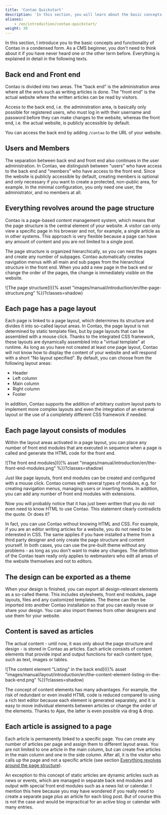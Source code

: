 ```yaml
---
title: 'Contao Quickstart'
description: 'In this section, you will learn about the basic concepts and functionality of Contao in a condensed form.'
aliases:
    - /en/introduction/contao-quickstart/
weight: 30
---
```


In this section, I introduce you to the basic concepts and functionality of Contao in a condensed form. As a CMS beginner, 
you don't need to think about it if you have never heard one or the other term before. Everything is explained in detail 
in the following texts.


## Back end and Front end

Contao is divided into two areas. The "back end" is the administration area where all the work such as writing articles 
is done. The "front end" is the actual website where the written articles can be read by visitors.

Access to the back end, i.e. the administration area, is basically only possible for registered users, who must log in 
with their username and password before they can make changes to the website, whereas the front end, i.e. the actual 
website, is publicly accessible by default.

You can access the back end by adding `/contao` to the URL of your website.


## Users and Members

The separation between back end and front end also continues in the user administration. In Contao, we distinguish between 
"users" who have access to the back end and "members" who have access to the front end. Since the website is publicly 
accessible by default, creating members is optional and only necessary if you want to create a protected, non-public 
area, for example. In the minimal configuration, you only need one user, the administrator, and no members at all.


## Everything revolves around the page structure

Contao is a page-based content management system, which means that the page structure is the central element of your 
website. A visitor can only view a specific page in his browser and not, for example, a single article as in other 
systems. This approach is very flexible because a page can have any amount of content and you are not limited to a 
single post.

The page structure is organized hierarchically, so you can nest the pages and create any number of subpages. Contao 
automatically creates navigation menus with all main and sub pages from the hierarchical structure in the front end. 
When you add a new page in the back end or change the order of the pages, the change is immediately visible on the 
website.

![The page structure]({{% asset "images/manual/introduction/en/the-page-structure.png" %}}?classes=shadow)


## Each page has a page layout

Each page is linked to a page layout, which determines its structure and divides it into so-called layout areas. In 
Contao, the page layout is not determined by static template files, but by page layouts that can be assembled with a 
mouse click. Thanks to the integrated CSS framework, these layouts are dynamically assembled into a "virtual template" 
at runtime. As long as you have not created at least one page layout, Contao will not know how to display the content 
of your website and will respond with a short "No layout specified". By default, you can choose from the following 
layout areas:

- Header
- Left column
- Main column
- Right column
- Footer

In addition, Contao supports the addition of arbitrary custom layout parts to implement more complex layouts and even 
the integration of an external layout or the use of a completely different CSS framework if needed.


## Each page layout consists of modules

Within the layout areas activated in a page layout, you can place any number of front end modules that are executed in 
sequence when a page is called and generate the HTML code for the front end.

![The front end modules]({{% asset "images/manual/introduction/en/the-front-end-modules.png" %}}?classes=shadow)

Just like page layouts, front end modules can be created and configured with a mouse click. Contao comes with several 
types of modules, e.g. for creating navigation menus, managing users or inserting forms. In addition, you can add any 
number of front end modules with extensions.

Now you will probably notice that it has just been written that you do not even need to know HTML to use Contao. This 
statement clearly contradicts the quote. Or does it?

In fact, you can use Contao without knowing HTML and CSS. For example, if you are an editor writing articles for a 
website, you do not need to be interested in CSS. The same applies if you have installed a theme from a third party 
designer and only create the page structure and content yourself. In both cases, you can use the pre-built theme without 
any problems - as long as you don't want to make any changes. The definition of the Contao team really only applies to 
webmasters who edit all areas of the website themselves and not to editors.


## The design can be exported as a theme

When your design is finished, you can export all design-relevant elements as a so-called theme. This includes 
stylesheets, front end modules, page layouts, files and any customized templates. The theme can then be imported into 
another Contao installation so that you can easily reuse or share your design. You can also import themes from other 
designers and use them for your website.


## Content is saved as articles

The actual content - until now, it was only about the page structure and design - is stored in Contao as articles. 
Each article consists of content elements that provide input and output functions for each content type, such as text, 
images or tables.

![The content element "Listing" in the back end]({{% asset "images/manual/layout/introduction/en/the-content-element-listing-in-the-back-end.png" %}}?classes=shadow)

The concept of content elements has many advantages. For example, the risk of redundant or even invalid HTML code is 
reduced compared to using a rich text editor because each element is generated separately, and it is easy to move 
individual elements between articles or change the order of the elements. Thanks to Ajax, the latter is even possible 
via drag &amp; drop.


## Each article is assigned to a page

Each article is permanently linked to a specific page. You can create any number of articles per page and assign them 
to different layout areas. You are not limited to one article in the main column, but can create five articles in the 
main column and one in the side column. After all, it is the visitor who calls up the page and not a specific article 
(see section [Everything revolves around the page structure](#everything-revolves-around-the-page-structure)).

An exception to this concept of static articles are dynamic articles such as news or events, which are managed in 
separate back end modules and output with special front end modules such as a news list or calendar. I mention this here 
because you may have wondered if you really need to create a separate page plus an article for each blog post. But of 
course this is not the case and would be impractical for an active blog or calendar with many entries.
